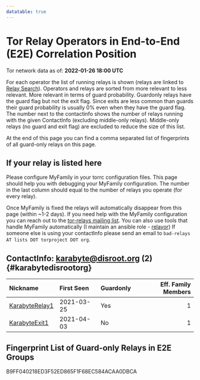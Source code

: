 ```yaml
---
datatable: true
---
```



# Tor Relay Operators in End-to-End (E2E) Correlation Position

Tor network data as of: **2022-01-26 18:00 UTC**

For each operator the list of running relays is shown (relays are linked to [Relay Search](https://metrics.torproject.org/rs.html)).
Operators and relays are sorted from more relevant to less relevant. More relevant in terms of guard probability.
Guardonly relays have the guard flag but not the exit flag.
Since exits are less common than guards their guard probability is usually 0% even when they have the guard flag.
The number next to the contactinfo shows the number of relays running with the given ContactInfo (excluding middle-only relays).
Middle-only relays (no guard and exit flag) are excluded to reduce the size of this list.

At the end of this page you can find a comma separated list of fingerprints of all guard-only relays on this page.

## If your relay is listed here
Please configure MyFamily in your torrc configuration files.
This page should help you with debugging your MyFamily configuration. The number in the last column should equal to the number of
relays you operate (for every relay).

Once MyFamily is fixed the relays will automatically disappear from this page (within ~1-2 days).
If you need help with the MyFamily configuration you can reach out to the
[tor-relays mailing list](https://lists.torproject.org/cgi-bin/mailman/listinfo/tor-relays).
You can also use tools that handle MyFamily automatically (I maintain an ansible role - 
[relayor](https://medium.com/@nusenu/deploying-tor-relays-with-ansible-6612593fa34d))
If someone else is using your contactInfo please send an email to ```bad-relays AT lists DOT torproject DOT org```.


## ContactInfo: karabyte@disroot.org (2) {#karabytedisrootorg}

| Nickname                                                                                                  | First Seen   | Guardonly   |   Eff. Family Members |
|:----------------------------------------------------------------------------------------------------------|:-------------|:------------|----------------------:|
| [KarabyteRelay1](https://metrics.torproject.org/rs.html#details/B9FF040218ED3F52ED865F1F68EC584ACAA0DBCA) | 2021-03-25   | Yes         |                     1 |
| [KarabyteExit1](https://metrics.torproject.org/rs.html#details/3367BFB7140BDF16C72A9A5A1CF757E993998D2A)  | 2021-04-03   | No          |                     1 |


## Fingerprint List of Guard-only Relays in E2E Groups

B9FF040218ED3F52ED865F1F68EC584ACAA0DBCA